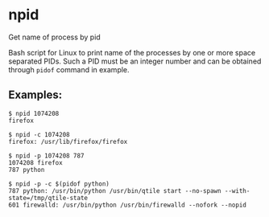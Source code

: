 # npid
Get name of process by pid

Bash script for Linux to print name of the processes by one or more space
separated PIDs. Such a PID must be an integer number and can be obtained
through `pidof` command in example.

## Examples:
        
    $ npid 1074208
    firefox
    
    $ npid -c 1074208
    firefox: /usr/lib/firefox/firefox
    
    $ npid -p 1074208 787
    1074208 firefox
    787 python
    
    $ npid -p -c $(pidof python)
    787 python: /usr/bin/python /usr/bin/qtile start --no-spawn --with-state=/tmp/qtile-state 
    601 firewalld: /usr/bin/python /usr/bin/firewalld --nofork --nopid 
